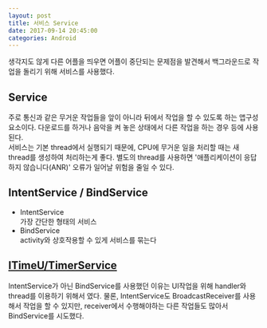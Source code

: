 ```yaml
---
layout: post
title: 서비스 Service
date: 2017-09-14 20:45:00
categories: Android
---
```

생각지도 않게 다른 어플을 띄우면 어플이 중단되는 문제점을 발견해서 백그라운드로 작업을 돌리기 위해 서비스를 사용했다.

## Service
주로 통신과 같은 무거운 작업들을 앞이 아니라 뒤에서 작업을 할 수 있도록 하는 앱구성 요소이다. 다운로드를 하거나 음악을 켜 놓은 상태에서 다른 작업을 하는 경우 등에 사용된다.<br>
서비스는 기본 thread에서 실행되기 때문에, CPU에 무거운 일을 처리할 때는 새 thread를 생성하여 처리하는게 좋다. 별도의 thread를 사용하면 '애플리케이션이 응답하지 않습니다(ANR)' 오류가 일어날 위험을 줄일 수 있다.<br>

## IntentService / BindService
 + IntentService<br>가장 간단한 형태의 서비스
 + BindService<br>activity와 상호작용할 수 있게 서비스를 묶는다

## [ITimeU/TimerService](https://github.com/lynring24/ITimeU)
IntentService가 아닌 BindService를 사용했던 이유는 UI작업을 위해 handler와 thread를 이용하기 위해서 였다. 물론, IntentService도 BroadcastReceiver를 사용해서 작업을 할 수 있지만, receiver에서 수행해야하는 다른 작업들도 많아서 BindService를 시도했다.
